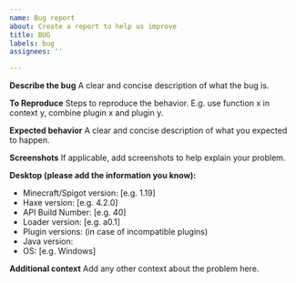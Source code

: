 ```yaml
---
name: Bug report
about: Create a report to help us improve
title: BUG
labels: bug
assignees: ''

---
```


**Describe the bug**
A clear and concise description of what the bug is.

**To Reproduce**
Steps to reproduce the behavior. E.g. use function x in context y, combine plugin x and plugin y.

**Expected behavior**
A clear and concise description of what you expected to happen.

**Screenshots**
If applicable, add screenshots to help explain your problem.

**Desktop (please add the information you know):**
 - Minecraft/Spigot version: [e.g. 1.19]
 - Haxe version: [e.g. 4.2.0]
 - API Build Number: [e.g. 40]
 - Loader version: [e.g. a0.1]
 - Plugin versions: (in case of incompatible plugins)
 - Java version: 
 - OS: [e.g. Windows]

**Additional context**
Add any other context about the problem here.

